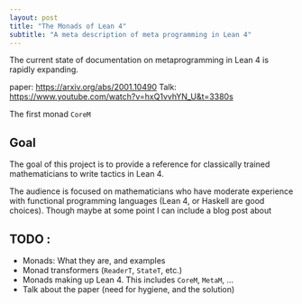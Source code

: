 ```yaml
---
layout: post
title: "The Monads of Lean 4"
subtitle: "A meta description of meta programming in Lean 4"
---
```


The current state of documentation on metaprogramming in Lean 4 is rapidly expanding. 


paper: <https://arxiv.org/abs/2001.10490>
Talk: <https://www.youtube.com/watch?v=hxQ1vvhYN_U&t=3380s>

The first monad `CoreM`

## Goal

The goal of this project is to provide a reference for classically trained mathematicians to write tactics in Lean 4. 

The audience is focused on mathematicians who have moderate experience with functional programming languages (Lean 4, or Haskell are good choices). Though maybe at some point I can include a blog post about 

## TODO :

* Monads: What they are, and examples 
* Monad transformers (`ReaderT`, `StateT`, etc.)
* Monads making up Lean 4. This includes `CoreM`, `MetaM`, ...
* Talk about the paper (need for hygiene, and the solution)